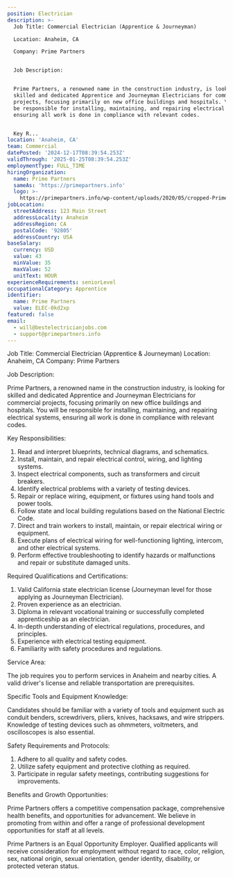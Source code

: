 ```yaml
---
position: Electrician
description: >-
  Job Title: Commercial Electrician (Apprentice & Journeyman)

  Location: Anaheim, CA

  Company: Prime Partners


  Job Description:


  Prime Partners, a renowned name in the construction industry, is looking for
  skilled and dedicated Apprentice and Journeyman Electricians for commercial
  projects, focusing primarily on new office buildings and hospitals. You will
  be responsible for installing, maintaining, and repairing electrical systems,
  ensuring all work is done in compliance with relevant codes.


  Key R...
location: 'Anaheim, CA'
team: Commercial
datePosted: '2024-12-17T08:39:54.253Z'
validThrough: '2025-01-25T08:39:54.253Z'
employmentType: FULL_TIME
hiringOrganization:
  name: Prime Partners
  sameAs: 'https://primepartners.info'
  logo: >-
    https://primepartners.info/wp-content/uploads/2020/05/cropped-Prime-Partners-Logo-NO-BG-1-1.png
jobLocation:
  streetAddress: 123 Main Street
  addressLocality: Anaheim
  addressRegion: CA
  postalCode: '92805'
  addressCountry: USA
baseSalary:
  currency: USD
  value: 43
  minValue: 35
  maxValue: 52
  unitText: HOUR
experienceRequirements: seniorLevel
occupationalCategory: Apprentice
identifier:
  name: Prime Partners
  value: ELEC-0kd2xp
featured: false
email:
  - will@bestelectricianjobs.com
  - support@primepartners.info
---
```




Job Title: Commercial Electrician (Apprentice & Journeyman)
Location: Anaheim, CA
Company: Prime Partners

Job Description:

Prime Partners, a renowned name in the construction industry, is looking for skilled and dedicated Apprentice and Journeyman Electricians for commercial projects, focusing primarily on new office buildings and hospitals. You will be responsible for installing, maintaining, and repairing electrical systems, ensuring all work is done in compliance with relevant codes.

Key Responsibilities:

1. Read and interpret blueprints, technical diagrams, and schematics.
2. Install, maintain, and repair electrical control, wiring, and lighting systems.
3. Inspect electrical components, such as transformers and circuit breakers.
4. Identify electrical problems with a variety of testing devices.
5. Repair or replace wiring, equipment, or fixtures using hand tools and power tools.
6. Follow state and local building regulations based on the National Electric Code.
7. Direct and train workers to install, maintain, or repair electrical wiring or equipment.
8. Execute plans of electrical wiring for well-functioning lighting, intercom, and other electrical systems.
9. Perform effective troubleshooting to identify hazards or malfunctions and repair or substitute damaged units.

Required Qualifications and Certifications:

1. Valid California state electrician license (Journeyman level for those applying as Journeyman Electrician).
2. Proven experience as an electrician.
3. Diploma in relevant vocational training or successfully completed apprenticeship as an electrician.
4. In-depth understanding of electrical regulations, procedures, and principles.
5. Experience with electrical testing equipment.
6. Familiarity with safety procedures and regulations.

Service Area:

The job requires you to perform services in Anaheim and nearby cities. A valid driver's license and reliable transportation are prerequisites.

Specific Tools and Equipment Knowledge:

Candidates should be familiar with a variety of tools and equipment such as conduit benders, screwdrivers, pliers, knives, hacksaws, and wire strippers. Knowledge of testing devices such as ohmmeters, voltmeters, and oscilloscopes is also essential.

Safety Requirements and Protocols:

1. Adhere to all quality and safety codes.
2. Utilize safety equipment and protective clothing as required.
3. Participate in regular safety meetings, contributing suggestions for improvements.

Benefits and Growth Opportunities:

Prime Partners offers a competitive compensation package, comprehensive health benefits, and opportunities for advancement. We believe in promoting from within and offer a range of professional development opportunities for staff at all levels.

Prime Partners is an Equal Opportunity Employer. Qualified applicants will receive consideration for employment without regard to race, color, religion, sex, national origin, sexual orientation, gender identity, disability, or protected veteran status.
